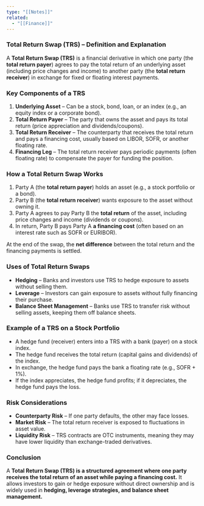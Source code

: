 ```yaml
---
type: "[[Notes]]"
related:
  - "[[Finance]]"
---
```


### **Total Return Swap (TRS) – Definition and Explanation**

A **Total Return Swap (TRS)** is a financial derivative in which one party (the **total return payer**) agrees to pay the total return of an underlying asset (including price changes and income) to another party (the **total return receiver**) in exchange for fixed or floating interest payments.

### **Key Components of a TRS**

1. **Underlying Asset** – Can be a stock, bond, loan, or an index (e.g., an equity index or a corporate bond).
2. **Total Return Payer** – The party that owns the asset and pays its total return (price appreciation and dividends/coupons).
3. **Total Return Receiver** – The counterparty that receives the total return and pays a financing cost, usually based on LIBOR, SOFR, or another floating rate.
4. **Financing Leg** – The total return receiver pays periodic payments (often floating rate) to compensate the payer for funding the position.

### **How a Total Return Swap Works**

1. Party A (the **total return payer**) holds an asset (e.g., a stock portfolio or a bond).
2. Party B (the **total return receiver**) wants exposure to the asset without owning it.
3. Party A agrees to pay Party B the **total return** of the asset, including price changes and income (dividends or coupons).
4. In return, Party B pays Party A **a financing cost** (often based on an interest rate such as SOFR or EURIBOR).

At the end of the swap, the **net difference** between the total return and the financing payments is settled.

### **Uses of Total Return Swaps**

- **Hedging** – Banks and investors use TRS to hedge exposure to assets without selling them.
- **Leverage** – Investors can gain exposure to assets without fully financing their purchase.
- **Balance Sheet Management** – Banks use TRS to transfer risk without selling assets, keeping them off balance sheets.

### **Example of a TRS on a Stock Portfolio**

- A hedge fund (receiver) enters into a TRS with a bank (payer) on a stock index.
- The hedge fund receives the total return (capital gains and dividends) of the index.
- In exchange, the hedge fund pays the bank a floating rate (e.g., SOFR + 1%).
- If the index appreciates, the hedge fund profits; if it depreciates, the hedge fund pays the loss.

### **Risk Considerations**

- **Counterparty Risk** – If one party defaults, the other may face losses.
- **Market Risk** – The total return receiver is exposed to fluctuations in asset value.
- **Liquidity Risk** – TRS contracts are OTC instruments, meaning they may have lower liquidity than exchange-traded derivatives.

### **Conclusion**

A **Total Return Swap (TRS) is a structured agreement where one party receives the total return of an asset while paying a financing cost.** It allows investors to gain or hedge exposure without direct ownership and is widely used in **hedging, leverage strategies, and balance sheet management.**